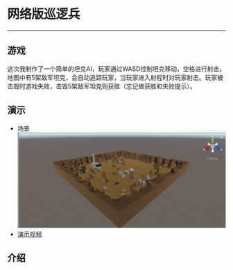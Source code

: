# 网络版巡逻兵
--------------
## 游戏
这次我制作了一个简单的坦克AI，玩家通过WASD控制坦克移动，空格进行射击。地图中有5架敌军坦克，会自动追踪玩家，当玩家进入射程时对玩家射击。玩家被击毁时游戏失败，击毁5架敌军坦克则获胜（忘记做获胜和失败提示）。

## 演示
+ 场景
![plane](https://raw.githubusercontent.com/MapleLai/Homework9/master/Screenshot/Plane.png)
+ [演示视频](https://pan.baidu.com/s/1UCd-Qk4OLCmzgr4dTmVoyw)

## 介绍

